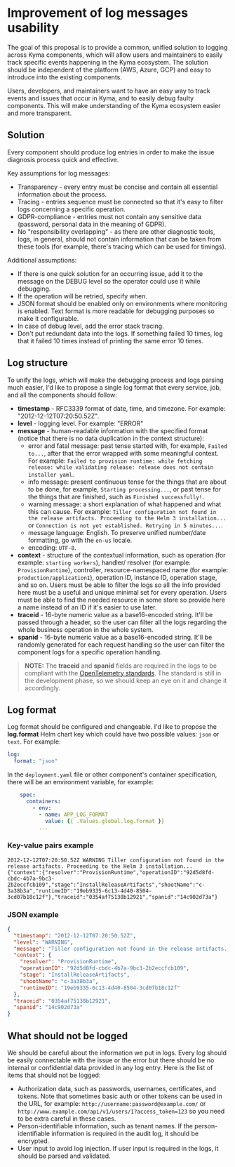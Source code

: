 # Improvement of log messages usability


The goal of this proposal is to provide a common, unified solution to logging across Kyma components, which will allow users and maintainers to easily track specific events happening in the Kyma ecosystem. The solution should be independent of the platform (AWS, Azure, GCP) and easy to introduce into the existing components.

Users, developers, and maintainers want to have an easy way to track events and issues that occur in Kyma, and to easily debug faulty components. This will make understanding of the Kyma ecosystem easier and more transparent.

## Solution 

Every component should produce log entries in order to make the issue diagnosis process quick and effective.

Key assumptions for log messages:

- Transparency - every entry must be concise and contain all essential information about the process.
- Tracing - entries sequence must be connected so that it's easy to filter logs concerning a specific operation.
- GDPR-compliance - entries must not contain any sensitive data (password, personal data in the meaning of GDPR).
- No "responsibility overlapping" - as there are other diagnostic tools, logs, in general, should not contain information that can be taken from these tools (for example, there's tracing which can be used for timings).

Additional assumptions:

- If there is one quick solution for an occurring issue, add it to the message on the DEBUG level so the operator could use it while debugging.
- If the operation will be retried, specify when.
- JSON format should be enabled only on environments where monitoring is enabled. Text format is more readable for debugging purposes so make it configurable.
- In case of debug level, add the error stack tracing.
- Don't put redundant data into the logs. If something failed 10 times, log that it failed 10 times instead of printing the same error 10 times.

## Log structure

To unify the logs, which will make the debugging process and logs parsing much easier, I'd like to propose a single log format that every service, job, and all the components should follow:

- **timestamp** - RFC3339 format of date, time, and timezone. For example: "2012-12-12T07:20:50.52Z".
- **level** - logging level. For example: "ERROR"
- **message** - human-readable information with the specified format (notice that there is no data duplication in the context structure):
    - error and fatal message: past tense started with, for example, `Failed to...`, after that the error wrapped with some meaningful context. For example: `Failed to provision runtime: while fetching release: while validating release: release does not contain installer yaml`.
    - info message: present continuous tense for the things that are about to be done, for example, `Starting processing...`, or past tense for the things that are finished, such as `Finished successfully!`.
    - warning message: a short explanation of what happened and what this can cause. For example: `Tiller configuration not found in the release artifacts. Proceeding to the Helm 3 installation...` or `Connection is not yet established. Retrying in 5 minutes...`.
    - message language: English. To preserve unified number/date formatting, go with the `en-us` locale.
    - encoding: `UTF-8`.
- **context** - structure of the contextual information, such as operation (for example: `starting workers`), handler/ resolver (for example: `ProvisionRuntime`), controller, resource-namespaced name (for example: `production/application1`), operation ID, instance ID, operation stage, and so on. Users must be able to filter the logs so all the info provided here must be a useful and unique minimal set for every operation. Users must be able to find the needed resource in some store so provide here a name instead of an ID if it's easier to use later.
- **traceid** - 16-byte numeric value as a base16-encoded string. It'll be passed through a header, so the user can filter all the logs regarding the whole business operation in the whole system.
- **spanid** - 16-byte numeric value as a base16-encoded string. It'll be randomly generated for each request handling so the user can filter the component logs for a specific operation handling.
>**NOTE:** The **traceid** and **spanid** fields are required in the logs to be compliant with the [OpenTelemetry standards](https://github.com/open-telemetry/oteps/pull/114/files). The standard is still in the development phase, so we should keep an eye on it and change it accordingly.

## Log format

Log format should be configured and changeable. I'd like to propose the **log.format** Helm chart key which could have two possible values: `json` or `text`. For example:

```yaml
log:
  format: "json"
```

In the `deployment.yaml` file or other component's container specification, there will be an environment variable, for example:

```yaml
    spec:
      containers:
        - env:
          - name: APP_LOG_FORMAT
            value: {{ .Values.global.log.format }}
          ...
```

### Key-value pairs example
```text
2012-12-12T07:20:50.52Z WARNING Tiller configuration not found in the release artifacts. Proceeding to the Helm 3 installation... {"context":{"resolver":"ProvisionRuntime","operationID":"92d5d8fd-cbdc-4b7a-9bc3-2b2eccfcb109","stage":"InstallReleaseArtifacts","shootName":"c-3a38b3a","runtimeID":"19eb9335-6c13-4d40-8504-3cd07b18c12f"},"traceid":"0354af75138b12921","spanid":"14c902d73a"}
```

### JSON example
```json
{
  "timestamp": "2012-12-12T07:20:50.52Z",
  "level": "WARNING",
  "message": "Tiller configuration not found in the release artifacts. Proceeding to the Helm 3 installation...",
  "context": {
    "resolver": "ProvisionRuntime",
    "operationID": "92d5d8fd-cbdc-4b7a-9bc3-2b2eccfcb109",
    "stage": "InstallReleaseArtifacts",
    "shootName": "c-3a38b3a",
    "runtimeID": "19eb9335-6c13-4d40-8504-3cd07b18c12f"
  },
  "traceid": "0354af75138b12921",
  "spanid": "14c902d73a"
}
```

## What should not be logged

We should be careful about the information we put in logs. Every log should be easily connectable with the issue or the error but there should be no internal or confidential data provided in any log entry. Here is the list of items that should not be logged:

- Authorization data, such as passwords, usernames, certificates, and tokens. Note that sometimes basic auth or other tokens can be used in the URL, for example: `http://username:password@example.com/` or  `http://www.example.com/api/v1/users/1?access_token=123` so you need to be extra careful in these cases.
- Person-identifiable information, such as tenant names. If the person-identifiable information is required in the audit log, it should be encrypted.
- User input to avoid log injection. If user input is required in the logs, it should be parsed and validated.
